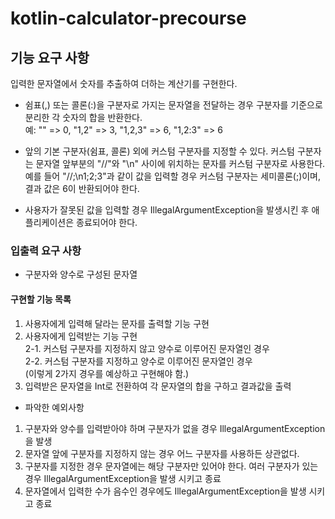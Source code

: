 # kotlin-calculator-precourse

##  기능 요구 사항
입력한 문자열에서 숫자를 추출하여 더하는 계산기를 구현한다.

*  쉼표(,) 또는 콜론(:)을 구분자로 가지는 문자열을 전달하는 경우 구분자를 기준으로 분리한 각 숫자의 합을 반환한다.  
예: "" => 0, "1,2" => 3, "1,2,3" => 6, "1,2:3" => 6

*  앞의 기본 구분자(쉼표, 콜론) 외에 커스텀 구분자를 지정할 수 있다. 커스텀 구분자는 문자열 앞부분의 "//"와 "\n" 사이에 위치하는 문자를 커스텀 구분자로 사용한다.  
예를 들어 "//;\n1;2;3"과 같이 값을 입력할 경우 커스텀 구분자는 세미콜론(;)이며, 결과 값은 6이 반환되어야 한다.

*  사용자가 잘못된 값을 입력할 경우 IllegalArgumentException을 발생시킨 후 애플리케이션은 종료되어야 한다.

###  입출력 요구 사항
* 구분자와 양수로 구성된 문자열

#### 구현할 기능 목록
1. 사용자에게 입력해 달라는 문자를 출력할 기능 구현
2. 사용자에게 입력받는 기능 구현  
2-1. 커스텀 구분자를 지정하지 않고 양수로 이루어진 문자열인 경우  
2-2. 커스텀 구분자를 지정하고 양수로 이루어진 문자열인 경우    
(이렇게 2가지 경우를 예상하고 구현해야 함.)
3. 입력받은 문자열을 Int로 전환하여 각 문자열의 합을 구하고 결과값을 출력

*  파악한 예외사항
1. 구분자와 양수를 입력받아야 하며 구분자가 없을 경우 IllegalArgumentException을 발생
2. 문자열 앞에 구분자를 지정하지 않는 경우 어느 구분자를 사용하든 상관없다.
3. 구분자를 지정한 경우 문자열에는 해당 구분자만 있어야 한다. 여러 구분자가 있는경우 IllegalArgumentException을 발생 시키고 종료
4. 문자열에서 입력한 수가 음수인 경우에도 IllegalArgumentException을 발생 시키고 종료
